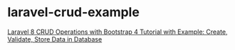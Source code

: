 # laravel-crud-example

[Laravel 8 CRUD Operations with Bootstrap 4 Tutorial with Example: Create, Validate, Store Data in Database](https://www.remotestack.io/laravel-crud-operations-with-bootstrap-tutorial-with-example/)